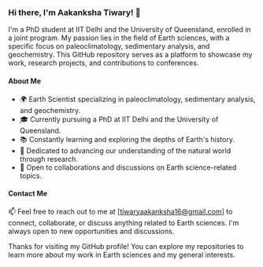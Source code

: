 ### Hi there, I'm Aakanksha Tiwary! 👋

I'm a PhD student at IIT Delhi and the University of Queensland, enrolled in a joint program. My passion lies in the field of Earth sciences, with a specific focus on paleoclimatology, sedimentary analysis, and geochemistry. This GitHub repository serves as a platform to showcase my work, research projects, and contributions to conferences.

#### About Me

- 🌍 Earth Scientist specializing in paleoclimatology, sedimentary analysis, and geochemistry.
- 🎓 Currently pursuing a PhD at IIT Delhi and the University of Queensland.
- 📚 Constantly learning and exploring the depths of Earth's history.
- 🌱 Dedicated to advancing our understanding of the natural world through research.
- 💬 Open to collaborations and discussions on Earth science-related topics.

#### Contact Me

📫 Feel free to reach out to me at [tiwaryaakanksha16@gmail.com] to connect, collaborate, or discuss anything related to Earth sciences. I'm always open to new opportunities and discussions.

Thanks for visiting my GitHub profile! You can explore my repositories to learn more about my work in Earth sciences and my general interests.

